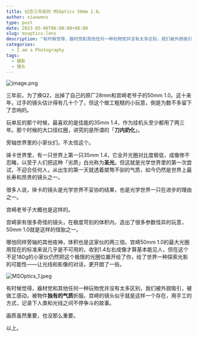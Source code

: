 ```yaml
---
title: 纪念三年前的 MSOptics 50mm 1.0。
author: xiaowenz
type: post
date: 2023-05-06T06:00:00+08:00
slug: msoptics-lens
description: "有时候觉得，器材党和其他任何一种玩物党并没有太多区别，我们被外貌吸引，被做工感动，被物件独有的气质折服。宫崎的镜头似乎就是这样一个存在，用手工的方式，记录下人类和光线之间不停争斗的故事。"
categories:
  - I am a Photography
tags:
  - 摄影
  - 镜头
---
```


![image.png](https://vip2.loli.io/2023/05/06/BTeLD2FWZwSoC1g.png)

三年前，为了换Q2，出掉了自己的原厂28mm和宫崎老爷子的50mm 1.0。这十来年，过手的镜头估计得有几十个了，但这个做工粗糙的小玩意，倒是为数不多留下了念响的。

玩单反的那个时候，最喜欢的是佳能的35mm 1.4，作为挂机头至少都用了两三年。那个时候的大口径红圈，讲究的是所谓的「**刀内奶化**」。

旁轴世界里的小家伙们，不太信这个。

徕卡世界里，有一只世界上第一只35mm 1.4，它全开光圈对比度极低，成像惨不忍睹，以至于人们把这种「劣质」白光称为**圣光**。但这就是光学世界里的第一次尝试，不迎合任何人，从出生的第一天就透着桀骜不驯的气质，如今仍然是世界上最长寿和昂贵的镜头之一。

很多人说，徕卡的镜头是光学世界不妥协的结果，也是光学世界一只在进步的理由之一。

宫崎老爷子大概也是这样的。

宫崎家有很多奇怪的镜头，在极度苛刻的体积内，造出了很多参数怪异的玩意，50mm 1.0就是这样的怪胎之一。

哪怕同样旁轴的其他夜神，体积也是这家伙的两三倍。宫崎50mm 1.0的最大光圈用现在的标准来说几乎是不可用的，收到1.4左右成像才算基本能见人，但在这个不足180g的小家伙仍然把这个极限的光圈位置开给了你，给了世界一种探索光影的可能性——让光线和影像的对话，更开朗了一些。

![MSOptics_1.jpeg](https://vip2.loli.io/2023/05/06/t9O5CkcFJarumvR.jpg)

有时候觉得，器材党和其他任何一种玩物党并没有太多区别，我们被外貌吸引，被做工感动，被物件**独有的气质**折服。宫崎的镜头似乎就是这样一个存在，用手工的方式，记录下人类和光线之间不停争斗的故事。

画质虽然重要，也没那么重要。

以上。